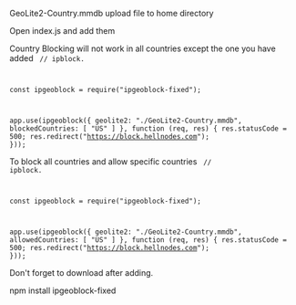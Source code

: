 
GeoLite2-Country.mmdb upload file to home directory

Open index.js and add them


Country Blocking will not work in all countries except the one you have added
<code>
// ipblock.

const ipgeoblock = require("ipgeoblock-fixed");

app.use(ipgeoblock({
	geolite2: "./GeoLite2-Country.mmdb",
	blockedCountries: [ "US" ]
}, function (req, res) {
	res.statusCode = 500;
	res.redirect("https://block.hellnodes.com");
}));
</code>


To block all countries and allow specific countries
<code>
// ipblock.

const ipgeoblock = require("ipgeoblock-fixed");

app.use(ipgeoblock({
	geolite2: "./GeoLite2-Country.mmdb",
	allowedCountries: [ "US" ]
}, function (req, res) {
	res.statusCode = 500;
	res.redirect("https://block.hellnodes.com");
}));
</code>


Don't forget to download after adding.

npm install ipgeoblock-fixed



